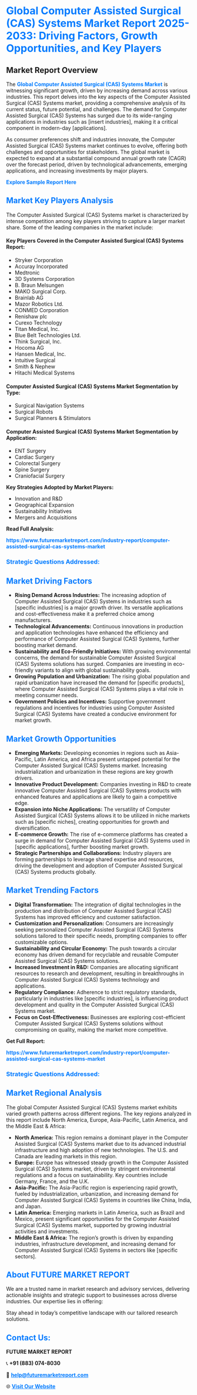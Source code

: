 <h1 style="color: #007BFF;">Global Computer Assisted Surgical (CAS) Systems Market Report 2025-2033: Driving Factors, Growth Opportunities, and Key Players</h1>

<section id="overview">
<h2>Market Report Overview</h2>
<p>The <a href="https://www.futuremarketreport.com/industry-report/computer-assisted-surgical-cas-systems-market" style="color: #007BFF; text-decoration: none;"><strong>Global Computer Assisted Surgical (CAS) Systems Market</strong></a> is witnessing significant growth, driven by increasing demand across various industries. This report delves into the key aspects of the Computer Assisted Surgical (CAS) Systems market, providing a comprehensive analysis of its current status, future potential, and challenges. The demand for Computer Assisted Surgical (CAS) Systems has surged due to its wide-ranging applications in industries such as [insert industries], making it a critical component in modern-day [applications].</p>
<p>As consumer preferences shift and industries innovate, the Computer Assisted Surgical (CAS) Systems market continues to evolve, offering both challenges and opportunities for stakeholders. The global market is expected to expand at a substantial compound annual growth rate (CAGR) over the forecast period, driven by technological advancements, emerging applications, and increasing investments by major players.</p>
</section>

<section id="overview">
<p><a href="https://www.futuremarketreport.com/request-sample/reportId=62663" style="color: #007BFF; text-decoration: none;"><strong>Explore Sample Report Here</strong></a></p>
</section>

<section id="key-players">
<h2 style="color: #007BFF;">Market Key Players Analysis</h2>
<p>The Computer Assisted Surgical (CAS) Systems market is characterized by intense competition among key players striving to capture a larger market share. Some of the leading companies in the market include:</p>
<h4>Key Players Covered in the Computer Assisted Surgical (CAS) Systems Report:</h4>
<ul><li>Stryker Corporation</li><li>Accuray Incorporated</li><li>Medtronic</li><li>3D Systems Corporation</li><li>B. Braun Melsungen</li><li>MAKO Surgical Corp.</li><li>Brainlab AG</li><li>Mazor Robotics Ltd.</li><li>CONMED Corporation</li><li>Renishaw plc</li><li>Curexo Technology</li><li>Titan Medical, Inc.</li><li>Blue Belt Technologies Ltd.</li><li>Think Surgical, Inc.</li><li>Hocoma AG</li><li>Hansen Medical, Inc.</li><li>Intuitive Surgical</li><li>Smith &amp; Nephew</li><li>Hitachi Medical Systems</li></ul>
<h4>Computer Assisted Surgical (CAS) Systems Market Segmentation by Type:</h4>
<ul><li>Surgical Navigation Systems</li><li>Surgical Robots</li><li>Surgical Planners &amp; Stimulators</li></ul>

<h4>Computer Assisted Surgical (CAS) Systems Market Segmentation by Application:</h4>
<ul><li>ENT Surgery</li><li>Cardiac Surgery</li><li>Colorectal Surgery</li><li>Spine Surgery</li><li>Craniofacial Surgery</li></ul>
<p><strong>Key Strategies Adopted by Market Players:</strong></p>
<ul>
<li>Innovation and R&D</li>
<li>Geographical Expansion</li>
<li>Sustainability Initiatives</li>
<li>Mergers and Acquisitions</li>
</ul>
</section>

<section>
<p><strong>Read Full Analysis: </strong></p><a href="https://www.futuremarketreport.com/industry-report/computer-assisted-surgical-cas-systems-market" style="color: #007BFF; text-decoration: none;"><strong>https://www.futuremarketreport.com/industry-report/computer-assisted-surgical-cas-systems-market</strong></a>
<h3 style="color: #007BFF;">Strategic Questions Addressed:</h3>
</section>

<section id="driving-factors">
<h2 style="color: #007BFF;">Market Driving Factors</h2>
<ul>
<li><strong>Rising Demand Across Industries:</strong> The increasing adoption of Computer Assisted Surgical (CAS) Systems in industries such as [specific industries] is a major growth driver. Its versatile applications and cost-effectiveness make it a preferred choice among manufacturers.</li>
<li><strong>Technological Advancements:</strong> Continuous innovations in production and application technologies have enhanced the efficiency and performance of Computer Assisted Surgical (CAS) Systems, further boosting market demand.</li>
<li><strong>Sustainability and Eco-Friendly Initiatives:</strong> With growing environmental concerns, the demand for sustainable Computer Assisted Surgical (CAS) Systems solutions has surged. Companies are investing in eco-friendly variants to align with global sustainability goals.</li>
<li><strong>Growing Population and Urbanization:</strong> The rising global population and rapid urbanization have increased the demand for [specific products], where Computer Assisted Surgical (CAS) Systems plays a vital role in meeting consumer needs.</li>
<li><strong>Government Policies and Incentives:</strong> Supportive government regulations and incentives for industries using Computer Assisted Surgical (CAS) Systems have created a conducive environment for market growth.</li>
</ul>
</section>

<section id="growth-opportunities">
<h2 style="color: #007BFF;">Market Growth Opportunities</h2>
<ul>
<li><strong>Emerging Markets:</strong> Developing economies in regions such as Asia-Pacific, Latin America, and Africa present untapped potential for the Computer Assisted Surgical (CAS) Systems market. Increasing industrialization and urbanization in these regions are key growth drivers.</li>
<li><strong>Innovative Product Development:</strong> Companies investing in R&D to create innovative Computer Assisted Surgical (CAS) Systems products with enhanced features and applications are likely to gain a competitive edge.</li>
<li><strong>Expansion into Niche Applications:</strong> The versatility of Computer Assisted Surgical (CAS) Systems allows it to be utilized in niche markets such as [specific niches], creating opportunities for growth and diversification.</li>
<li><strong>E-commerce Growth:</strong> The rise of e-commerce platforms has created a surge in demand for Computer Assisted Surgical (CAS) Systems used in [specific applications], further boosting market growth.</li>
<li><strong>Strategic Partnerships and Collaborations:</strong> Industry players are forming partnerships to leverage shared expertise and resources, driving the development and adoption of Computer Assisted Surgical (CAS) Systems products globally.</li>
</ul>
</section>

<section id="trending-factors">
<h2 style="color: #007BFF;">Market Trending Factors</h2>
<ul>
<li><strong>Digital Transformation:</strong> The integration of digital technologies in the production and distribution of Computer Assisted Surgical (CAS) Systems has improved efficiency and customer satisfaction.</li>
<li><strong>Customization and Personalization:</strong> Consumers are increasingly seeking personalized Computer Assisted Surgical (CAS) Systems solutions tailored to their specific needs, prompting companies to offer customizable options.</li>
<li><strong>Sustainability and Circular Economy:</strong> The push towards a circular economy has driven demand for recyclable and reusable Computer Assisted Surgical (CAS) Systems solutions.</li>
<li><strong>Increased Investment in R&D:</strong> Companies are allocating significant resources to research and development, resulting in breakthroughs in Computer Assisted Surgical (CAS) Systems technology and applications.</li>
<li><strong>Regulatory Compliance:</strong> Adherence to strict regulatory standards, particularly in industries like [specific industries], is influencing product development and quality in the Computer Assisted Surgical (CAS) Systems market.</li>
<li><strong>Focus on Cost-Effectiveness:</strong> Businesses are exploring cost-efficient Computer Assisted Surgical (CAS) Systems solutions without compromising on quality, making the market more competitive.</li>
</ul>
</section>

<section>
<p><strong>Get Full Report: </strong></p><a href="https://www.futuremarketreport.com/industry-report/computer-assisted-surgical-cas-systems-market" style="color: #007BFF; text-decoration: none;"><strong>https://www.futuremarketreport.com/industry-report/computer-assisted-surgical-cas-systems-market</strong></a>
<h3 style="color: #007BFF;">Strategic Questions Addressed:</h3>
</section>


<section id="regional-analysis">
<h2 style="color: #007BFF;">Market Regional Analysis</h2>
<p>The global Computer Assisted Surgical (CAS) Systems market exhibits varied growth patterns across different regions. The key regions analyzed in this report include North America, Europe, Asia-Pacific, Latin America, and the Middle East & Africa:</p>
<ul>
<li><strong>North America:</strong> This region remains a dominant player in the Computer Assisted Surgical (CAS) Systems market due to its advanced industrial infrastructure and high adoption of new technologies. The U.S. and Canada are leading markets in this region.</li>
<li><strong>Europe:</strong> Europe has witnessed steady growth in the Computer Assisted Surgical (CAS) Systems market, driven by stringent environmental regulations and a focus on sustainability. Key countries include Germany, France, and the U.K.</li>
<li><strong>Asia-Pacific:</strong> The Asia-Pacific region is experiencing rapid growth, fueled by industrialization, urbanization, and increasing demand for Computer Assisted Surgical (CAS) Systems in countries like China, India, and Japan.</li>
<li><strong>Latin America:</strong> Emerging markets in Latin America, such as Brazil and Mexico, present significant opportunities for the Computer Assisted Surgical (CAS) Systems market, supported by growing industrial activities and investments.</li>
<li><strong>Middle East & Africa:</strong> The region’s growth is driven by expanding industries, infrastructure development, and increasing demand for Computer Assisted Surgical (CAS) Systems in sectors like [specific sectors].</li>
</ul>
</section>

<footer>
<h2 style="color: #007BFF;">About FUTURE MARKET REPORT</h2>
<p>We are a trusted name in market research and advisory services, delivering actionable insights and strategic support to businesses across diverse industries. Our expertise lies in offering:</p>

<p>Stay ahead in today’s competitive landscape with our tailored research solutions.</p>

<h2 style="color: #007BFF;">Contact Us:</h2>
<p><strong>FUTURE MARKET REPORT</strong></p>
<p>📞 <strong>+91 (883) 074-8030</strong></p>
<p>📧 <strong><a href="mailto:help@futuremarketreport.com" style="color: #007BFF;">help@futuremarketreport.com</a></strong></p>
<p>🌐 <strong><a href="https://www.futuremarketreport.com/" style="color: #007BFF;">Visit Our Website</a></strong></p>
</footer>
